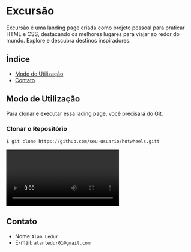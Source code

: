 # Excursão

Excursão é uma landing page criada como projeto pessoal para praticar HTML e CSS, destacando os melhores lugares para viajar ao redor do mundo. Explore e descubra destinos inspiradores.

## Índice

- [Modo de Utilização](#modo-de-utilização)
- [Contato](#contato)

## Modo de Utilização

Para clonar e executar essa lading page, você precisará do Git.

### Clonar o Repositório

```bash
$ git clone https://github.com/seu-usuario/hotwheels.gitt
```
 ![Demonstração em GIF](resources/img/gif12.mp4)
 
## Contato

- Nome:`Alan Ledur` 
- E-mail: `alanledur01@gmail.com`
